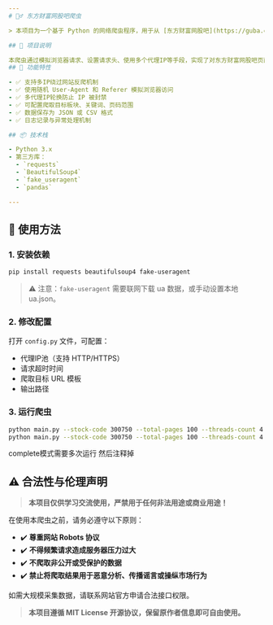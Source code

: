 ```yaml
---
# 🕵️‍♂️ 东方财富网股吧爬虫

> 本项目为一个基于 Python 的网络爬虫程序，用于从 [东方财富网股吧](https://guba.eastmoney.com/) 爬取帖子信息。该项目使用多代理IP技术绕过网站的反爬机制，确保稳定高效地获取公开数据。

## 📌 项目说明

本爬虫通过模拟浏览器请求、设置请求头、使用多个代理IP等手段，实现了对东方财富网股吧页面中公开帖子内容的抓取。所有数据仅供学习研究使用，请勿用于非法用途或商业传播。
## 🔧 功能特性

- ✅ 支持多IP绕过网站反爬机制  
- ✅ 使用随机 User-Agent 和 Referer 模拟浏览器访问  
- ✅ 多代理IP轮换防止 IP 被封禁  
- ✅ 可配置爬取目标板块、关键词、页码范围  
- ✅ 数据保存为 JSON 或 CSV 格式  
- ✅ 日志记录与异常处理机制  

## 📦 技术栈

- Python 3.x
- 第三方库：
  - `requests`
  - `BeautifulSoup4`
  - `fake_useragent`
  - `pandas`

---
```


## 🚀 使用方法

### 1. 安装依赖

```bash
pip install requests beautifulsoup4 fake-useragent
```

> ⚠️ 注意：`fake-useragent` 需要联网下载 ua 数据，或手动设置本地 ua.json。

### 2. 修改配置

打开 `config.py` 文件，可配置：

- 代理IP池（支持 HTTP/HTTPS）
- 请求超时时间
- 爬取目标 URL 模板
- 输出路径

### 3. 运行爬虫

```bash
python main.py --stock-code 300750 --total-pages 100 --threads-count 4 --mode crawl
python main.py --stock-code 300750 --total-pages 100 --threads-count 4 --mode complete
```
complete模式需要多次运行
然后注释掉
## ⚠️ 合法性与伦理声明

> **本项目仅供学习交流使用，严禁用于任何非法用途或商业用途！**

在使用本爬虫之前，请务必遵守以下原则：

- ✔️ **尊重网站 Robots 协议**
- ✔️ **不得频繁请求造成服务器压力过大**
- ✔️ **不爬取非公开或受保护的数据**
- ✔️ **禁止将爬取结果用于恶意分析、传播谣言或操纵市场行为**

如需大规模采集数据，请联系网站官方申请合法接口权限。

> **本项目遵循 MIT License 开源协议，保留原作者信息即可自由使用。**

